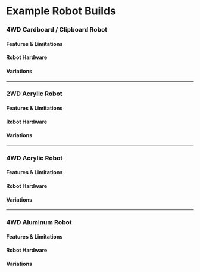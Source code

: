 # Example Robot Builds

### 4WD Cardboard / Clipboard Robot

#### Features & Limitations

#### Robot Hardware

#### Variations

--------------------------------------------------------------------------------

### 2WD Acrylic Robot

#### Features & Limitations

#### Robot Hardware

#### Variations

--------------------------------------------------------------------------------

### 4WD Acrylic Robot

#### Features & Limitations

#### Robot Hardware

#### Variations

--------------------------------------------------------------------------------

### 4WD Aluminum Robot

#### Features & Limitations

#### Robot Hardware

#### Variations